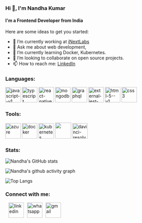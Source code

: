 ### Hi 👋, I'm Nandha Kumar

#### I'm a Frontend Developer from India

Here are some ideas to get you started:

- 🔭 I’m currently working at [iNextLabs](https://inextlabs.ai/)
- 💬 Ask me about web development,
- 🌱 I’m currently learning Docker,
  Kubernetes.
- 👯 I’m looking to collaborate on open source projects.
- 📫 How to reach me: [LinkedIn](https://www.linkedin.com/in/nandha-kumar-v-007b45160/)

### Languages:

<img width="48" height="48" src="https://img.icons8.com/color/48/javascript--v1.png" alt="javascript--v1"/> <img width="48" height="48" src="https://img.icons8.com/color/48/typescript.png" alt="typescript"/> <img width="48" height="48" src="https://img.icons8.com/color/48/react-native.png" alt="react-native"/> <img width="48" height="48" src="https://img.icons8.com/color/48/mongodb.png" alt="mongodb"/> <img width="48" height="48" src="https://img.icons8.com/color/48/graphql.png" alt="graphql"/> <img width="48" height="48" src="https://img.icons8.com/external-tal-revivo-color-tal-revivo/24/external-jest-can-collect-code-coverage-information-from-entire-projects-logo-color-tal-revivo.png" alt="external-jest-can-collect-code-coverage-information-from-entire-projects-logo-color-tal-revivo"/> <img width="48" height="48" src="https://img.icons8.com/color/48/html-5--v1.png" alt="html-5--v1"/> <img width="48" height="48" src="https://img.icons8.com/color/48/css3.png" alt="css3"/>

### Tools:

<img width="48" height="48" src="https://img.icons8.com/color/48/azure-1.png" alt="azure"/> <img width="48" height="48" src="https://img.icons8.com/color/48/docker.png" alt="docker"/> <img width="48" height="48" src="https://img.icons8.com/color/48/kubernetes.png" alt="kubernetes"/> <img height="50" width="50" src="https://img.icons8.com/fluent/48/000000/arduino.png"/> <img width="48" height="48" src="https://img.icons8.com/color/48/davinci-resolve.png" alt="davinci-resolve"/>

### Stats:

![Nandha's GitHub stats](https://github-readme-stats.vercel.app/api?username=Nandha29&theme=dark&show_icons=true&&hide=issues,contribs)

![Nandha's github activity graph](https://github-readme-activity-graph.vercel.app/graph?username=Nandha29&bg_color=000000&color=ffffff&line=51f565&point=ffffff&area=true&hide_border=true)

![Top Langs](https://github-readme-stats.vercel.app/api/top-langs/?username=Nandha29&layout=compact&theme=dark)

### Connect with me:

<p style="display: flex; align-items: center;">
  <a href="https://www.linkedin.com/in/nandha-kumar-v-007b45160/" style="margin-left: 10px;"><img width="48" height="48" src="https://img.icons8.com/color/48/linkedin.png" alt="linkedin"/></a>
  <a href="https://wa.me/918883041630" style="margin-left: 10px;"><img width="48" height="48" src="https://img.icons8.com/color/48/whatsapp.png" alt="whatsapp"/></a>
  <a href="mailto:vnandha29@gmail.com" style="margin-left: 10px;"><img width="48" height="48" src="https://img.icons8.com/color/48/gmail.png" alt="gmail"/></a>
</p>
